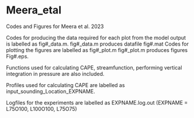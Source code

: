 # Meera_etal
Codes and Figures for Meera et al. 2023

Codes for producing the data required for each plot from the model output is labelled as fig#_data.m.
fig#_data.m produces datafile fig#.mat Codes for plotting the figures are labelled as fig#_plot.m fig#_plot.m produces figures Fig#.eps.

Functions used for calculating CAPE, streamfunction, performing vertical integration in pressure are also included.

Profiles used for calculating CAPE are labelled as input_sounding_Location_EXPNAME.

Logfiles for the experiments are labelled as EXPNAME.log.out (EXPNAME = L75O100, L100O100, L75O75)
